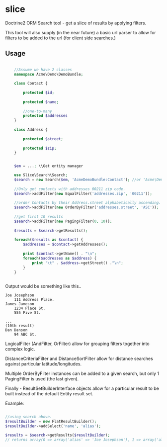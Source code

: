slice
=====

Doctrine2 ORM Search tool - get a slice of results by applying filters.  

This tool will also supply (in the near future) a basic url parser to allow for filters to be added to the url (for client side searches.)

Usage
-----


```php
	
	//Assume we have 2 classes
	namespace Acme\Demo\DemoBundle;
	
	class Contact {
		
		protected $id;
		
		protected $name;
		
		//one-to-many
		protected $addresses
	}
	
	class Address {
		
		protected $street;
		
		protected $zip;
	}


	$em = ...; \\Get entity manager

	use Slice\Search\Search;
	$search = new Search($em, 'AcmeDemoBundle:Contact'); //or 'Acme\Demo\DemoBundle' - full name
	
	//Only get contacts with addresses 00211 zip code.
	$search->addFilter(new EqualFilter('addresses.zip', '00211'));
	
	//order Contacts by their Address.street alphabetically ascending. 
	$search->addFilter(new OrderByFilter('addresses.street', 'ASC'));
	
	//get first 10 results
	$search->addFilter(new PagingFilter(0, 10));
	
	$results = $search->getResults();
	
	foreach($results as $contact) {
		$addresses = $contact->getAddresses();
	
		print $contact->getName() . "\n";
		foreach($addresses as $address) {
			print "\t" . $address->getStreet() ."\n";
		} 
	}
	

```

Output would be something like this..
```
Joe Josephson
	111 Address Place. 
James Jameson
	1234 Place St.
	555 Five St.

...
(10th result)
Dan Danson
	94 ABC St.

```

LogicalFilter (AndFilter, OrFilter) allow for grouping filters together into complex logic.

DistanceCriteriaFilter and DistanceSortFilter allow for distance searches against particular latitude/longitudes.

Multiple OrderByFilter instances can be added to a given search, but only 1 PagingFilter is used (the last given).

Finally - ResultSetBuilderInterface objects allow for a particular result to be built instead of the default Entity result set.

Example: 
```php

//using search above.
$resultBuilder = new FlatResultBuilder();
$resultBuilder->addSelect('name', 'alias');

$results = $search->getResults($resultBuilder); 
// returns array(0 => array('alias' => 'Joe Josephson'), 1 => array('alias' => 'James Jameson'), 2 => array('alias' => 'Dan Danson') )



```

